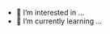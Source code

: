 - 👀 I’m interested in ...
- 🌱 I’m currently learning ...
<!---
aleturri13/aleturri13 is a ✨ special ✨ repository because its `README.md` (this file) appears on your GitHub profile.
You can click the Preview link to take a look at your changes.
--->
